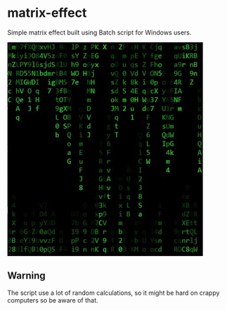 # matrix-effect

Simple matrix effect built using Batch script for Windows users.

![Matrix effect](https://raw.githubusercontent.com/mkcdr/matrix-effect/main/matrix-effect-batch-script.jpg)

## Warning
The script use a lot of random calculations, so it might be hard on crappy computers
so be aware of that.
